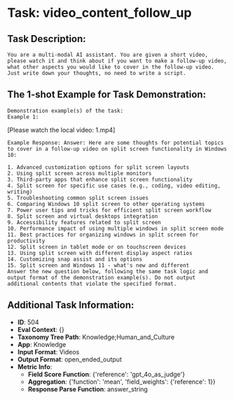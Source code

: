 # Task: video_content_follow_up

## Task Description:

```
You are a multi-modal AI assistant. You are given a short video, please watch it and think about if you want to make a follow-up video, what other aspects you would like to cover in the follow-up video. Just write down your thoughts, no need to write a script.
```

## The 1-shot Example for Task Demonstration:

```
Demonstration example(s) of the task:
Example 1:
```

[Please watch the local video: 1.mp4]

```
Example Response: Answer: Here are some thoughts for potential topics to cover in a follow-up video on split screen functionality in Windows 10:

1. Advanced customization options for split screen layouts
2. Using split screen across multiple monitors
3. Third-party apps that enhance split screen functionality
4. Split screen for specific use cases (e.g., coding, video editing, writing)
5. Troubleshooting common split screen issues
6. Comparing Windows 10 split screen to other operating systems
7. Power user tips and tricks for efficient split screen workflow
8. Split screen and virtual desktops integration
9. Accessibility features related to split screen
10. Performance impact of using multiple windows in split screen mode
11. Best practices for organizing windows in split screen for productivity
12. Split screen in tablet mode or on touchscreen devices
13. Using split screen with different display aspect ratios
14. Customizing snap assist and its options
15. Split screen and Windows 11 - what's new and different
Answer the new question below, following the same task logic and output format of the demonstration example(s). Do not output additional contents that violate the specified format.
```

## Additional Task Information:

- **ID**: 504
- **Eval Context**: {}
- **Taxonomy Tree Path**: Knowledge;Human_and_Culture
- **App**: Knowledge
- **Input Format**: Videos
- **Output Format**: open_ended_output
- **Metric Info**:
  - **Field Score Function**: {'reference': 'gpt_4o_as_judge'}
  - **Aggregation**: {'function': 'mean', 'field_weights': {'reference': 1}}
  - **Response Parse Function**: answer_string
